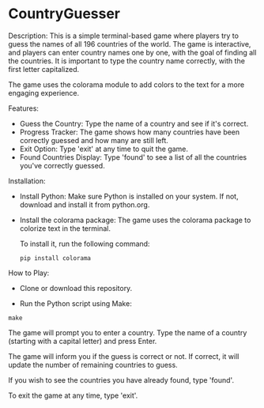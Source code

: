 # CountryGuesser

Description:
This is a simple terminal-based game where players try to guess the names of all 196 countries of the world. The game is interactive, and players can enter country names one by one, with the goal of finding all the countries. It is important to type the country name correctly, with the first letter capitalized.

The game uses the colorama module to add colors to the text for a more engaging experience.

Features:
 - Guess the Country: Type the name of a country and see if it's correct.
 - Progress Tracker: The game shows how many countries have been correctly guessed and how many are still left.
 - Exit Option: Type 'exit' at any time to quit the game.
 - Found Countries Display: Type 'found' to see a list of all the countries you've correctly guessed.

Installation:
- Install Python: Make sure Python is installed on your system. If not, download and install it from python.org.

- Install the colorama package: The game uses the colorama package to colorize text in the terminal.

  To install it, run the following command:

  ```
  pip install colorama
  ```

How to Play:
- Clone or download this repository.

- Run the Python script using Make:
```
make
```

The game will prompt you to enter a country. Type the name of a country (starting with a capital letter) and press Enter.

The game will inform you if the guess is correct or not. If correct, it will update the number of remaining countries to guess.

If you wish to see the countries you have already found, type 'found'.

To exit the game at any time, type 'exit'.
